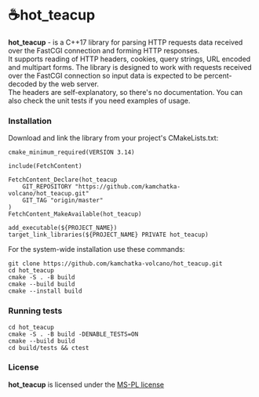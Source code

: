 # ☕hot_teacup


**hot_teacup** - is a C++17 library for parsing HTTP requests data received over the FastCGI connection and forming HTTP responses.  
It supports reading of HTTP headers, cookies, query strings, URL encoded and multipart forms. 
The library is designed to work with requests received over the FastCGI connection so input data is expected to be percent-decoded by the web server.  
The headers are self-explanatory, so there's no documentation. You can also check the unit tests if you need examples of usage.   

### Installation
Download and link the library from your project's CMakeLists.txt:
```
cmake_minimum_required(VERSION 3.14)

include(FetchContent)

FetchContent_Declare(hot_teacup
    GIT_REPOSITORY "https://github.com/kamchatka-volcano/hot_teacup.git"
    GIT_TAG "origin/master"
)
FetchContent_MakeAvailable(hot_teacup)

add_executable(${PROJECT_NAME})
target_link_libraries(${PROJECT_NAME} PRIVATE hot_teacup)
```

For the system-wide installation use these commands:
```
git clone https://github.com/kamchatka-volcano/hot_teacup.git
cd hot_teacup
cmake -S . -B build
cmake --build build
cmake --install build
```

### Running tests
```
cd hot_teacup
cmake -S . -B build -DENABLE_TESTS=ON
cmake --build build 
cd build/tests && ctest
```

### License
**hot_teacup** is licensed under the [MS-PL license](/LICENSE.md)  